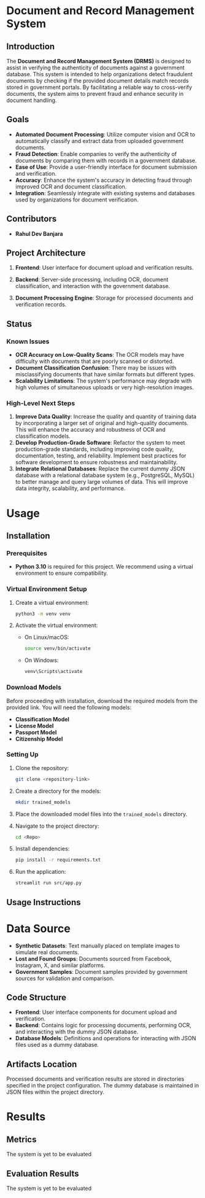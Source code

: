 # Document and Record Management System

## Introduction
The **Document and Record Management System (DRMS)** is designed to assist in verifying the authenticity of documents against a government database. This system is intended to help organizations detect fraudulent documents by checking if the provided document details match records stored in government portals. By facilitating a reliable way to cross-verify documents, the system aims to prevent fraud and enhance security in document handling.
## Goals
- **Automated Document Processing**: Utilize computer vision and OCR to automatically classify and extract data from uploaded government documents.
- **Fraud Detection**: Enable companies to verify the authenticity of documents by comparing them with records in a government database.
- **Ease of Use**: Provide a user-friendly interface for document submission and verification.
- **Accuracy**: Enhance the system's accuracy in detecting fraud through improved OCR and document classification.
- **Integration**: Seamlessly integrate with existing systems and databases used by organizations for document verification.

## Contributors
- **Rahul Dev Banjara**

## Project Architecture
1. **Frontend**: User interface for document upload and verification results.

2. **Backend**: Server-side processing, including OCR, document classification, and interaction with the government database.

3. **Document Processing Engine**: Storage for processed documents and verification records.

## Status

### Known Issues
- **OCR Accuracy on Low-Quality Scans**: The OCR models may have difficulty with documents that are poorly scanned or distorted.
- **Document Classification Confusion**: There may be issues with misclassifying documents that have similar formats but different types.
- **Scalability Limitations**: The system's performance may degrade with high volumes of simultaneous uploads or very high-resolution images.

### High-Level Next Steps
1. **Improve Data Quality**: Increase the quality and quantity of training data by incorporating a larger set of original and high-quality documents. This will enhance the accuracy and robustness of OCR and classification models.
2. **Develop Production-Grade Software**: Refactor the system to meet production-grade standards, including improving code quality, documentation, testing, and reliability. Implement best practices for software development to ensure robustness and maintainability.
3. **Integrate Relational Databases**: Replace the current dummy JSON database with a relational database system (e.g., PostgreSQL, MySQL) to better manage and query large volumes of data. This will improve data integrity, scalability, and performance.


# Usage
## Installation

### Prerequisites
- **Python 3.10** is required for this project. We recommend using a virtual environment to ensure compatibility.

### Virtual Environment Setup

1. Create a virtual environment:
    ```bash
    python3 -m venv venv
    ```

2. Activate the virtual environment:
    - On Linux/macOS:
        ```bash
        source venv/bin/activate
        ```
    - On Windows:
        ```bash
        venv\Scripts\activate
        ```

### Download Models
Before proceeding with installation, download the required models from the provided link. You will need the following models:
- **Classification Model**
- **License Model**
- **Passport Model**
- **Citizenship Model**

### Setting Up
1. Clone the repository:
    ```bash
    git clone <repository-link>
    ```

2. Create a directory for the models:
    ```bash
    mkdir trained_models
    ```

3. Place the downloaded model files into the `trained_models` directory.

4. Navigate to the project directory:
    ```bash
    cd <Repo>
    ```

5. Install dependencies:
    ```bash
    pip install -r requirements.txt
    ```

6. Run the application:
    ```bash
    streamlit run src/app.py
    ```

## Usage Instructions

# Data Source
- **Synthetic Datasets**: Text manually placed on template images to simulate real documents.
- **Lost and Found Groups**: Documents sourced from Facebook, Instagram, X, and similar platforms.
- **Government Samples**: Document samples provided by government sources for validation and comparison.

## Code Structure
- **Frontend**: User interface components for document upload and verification.
- **Backend**: Contains logic for processing documents, performing OCR, and interacting with the dummy JSON database.
- **Database Models**: Definitions and operations for interacting with JSON files used as a dummy database.

## Artifacts Location
Processed documents and verification results are stored in directories specified in the project configuration. The dummy database is maintained in JSON files within the project directory.

# Results
## Metrics 
The system is yet to be evaluated
## Evaluation Results
The system is yet to be evaluated
